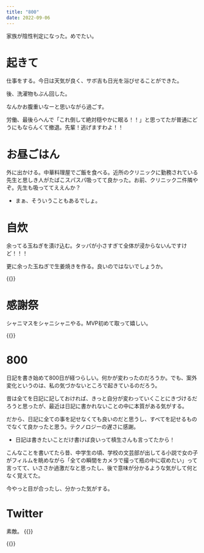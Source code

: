 ```yaml
---
title: "800"
date: 2022-09-06
---
```


家族が陰性判定になった。めでたい。
# 起きて
仕事をする。今日は天気が良く、サボ吉も日光を浴びせることができた。

後、洗濯物もぶん回した。

なんかお腹重いなーと思いながら過ごす。

労働、最後らへんで「これ倒して絶対穏やかに眠る！！」と思ってたが普通にどうにもならんくて撤退。先輩！逃げますわよ！！

# お昼ごはん
外に出かける。中華料理屋でご飯を食べる。近所のクリニックに勤務されている先生と思しき人がたばこスパスパ吸ってて良かった。お前、クリニック二件隣やぞ。先生も吸っててええんか？
- まぁ、そういうこともあるでしょ。

# 自炊
余ってる玉ねぎを漬け込む。タッパが小さすぎて全体が浸からないんですけど！！！

更に余った玉ねぎで生姜焼きを作る。良いのではないでしょうか。

{{<tweet user="dango_bot" id="1567131359973617664">}}

# 感謝祭
シャニマスをシャニシャニやる。MVP初めて取って嬉しい。

{{<tweet user="dango_bot" id="1567167230282178560">}}

# 800
日記を書き始めて800日が経つらしい。何かが変わったのだろうか。でも、案外変化というのは、私の気づかないところで起きているのだろう。

昔は全てを日記に記しておければ、きっと自分が変わっていくことにきづけるだろうと思ったが、最近は日記に書かれないことの中に本質がある気がする。

だから、日記に全ての事を記せなくても良いのだと思うし、すべてを記せるものでなくて良かったと思う。テクノロジーの遅さに感謝。
- 日記は書きたいことだけ書けば良いって槙生さんも言ってたから！

こんなことを書いてたら昔、中学生の頃、学校の文芸部が出してる小説で女の子がフィルムを眺めながら「全ての瞬間をカメラで撮って瓶の中に収めたい」って言ってて、いささか過激だなと思ったし、後で意味が分かるような気がして何となく覚えてた。

今やっと目が合ったし、分かった気がする。


# Twitter
素敵。
{{<tweet user="dango_bot" id="1566750491987456000">}}

{{<tweet user="dango_bot" id="1566809954698555395">}}